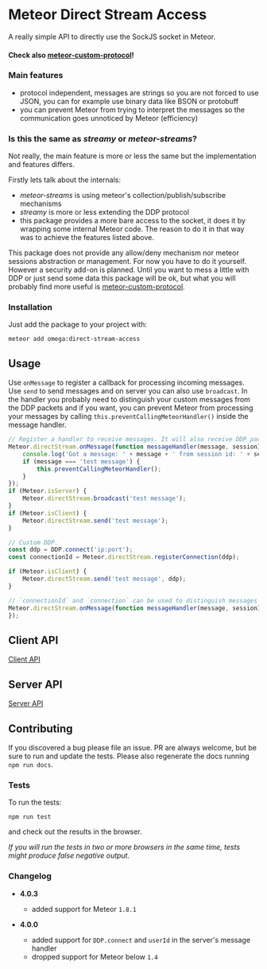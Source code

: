 # Meteor Direct Stream Access

A really simple API to directly use the SockJS socket in Meteor.

#### **Check also [meteor-custom-protocol](https://github.com/wojtkowiak/meteor-custom-protocol)!**

### Main features

- protocol independent, messages are strings so you are not forced to use JSON, you can for example use binary data like BSON or protobuff
- you can prevent Meteor from trying to interpret the messages so the communication goes unnoticed by Meteor (efficiency)

### Is this the same as *streamy* or *meteor-streams*?

Not really, the main feature is more or less the same but the implementation and features differs.

Firstly lets talk about the internals:
- *meteor-streams* is using meteor's collection/publish/subscribe mechanisms
- *streamy* is more or less extending the DDP protocol
- this package provides a more bare access to the socket, it does it by wrapping some internal Meteor code.
The reason to do it in that way was to achieve the features listed above.
 
This package does not provide any allow/deny mechanism nor meteor sessions abstraction or management. For now you have to do it yourself.
However a security add-on is planned. Until you want to mess a little with DDP or just send some data this package will be ok, but what you will probably find more useful is [meteor-custom-protocol](https://github.com/wojtkowiak/meteor-custom-protocol).

### Installation

Just add the package to your project with:

`meteor add omega:direct-stream-access`

## Usage

Use `onMessage` to register a callback for processing incoming messages. Use `send` to send messages and on server you can also use `broadcast`. 
In the handler you probably need to distinguish your custom messages from the DDP packets and if you want, you can prevent Meteor from processing your messages by calling `this.preventCallingMeteorHandler()` inside the message handler.

```javascript
// Register a handler to receive messages. It will also receive DDP packets.
Meteor.directStream.onMessage(function messageHandler(message, sessionId, userId) {
    console.log('Got a message: ' + message + ' from session id: ' + sessionId);
    if (message === 'test message') {
        this.preventCallingMeteorHandler();
    }
});
if (Meteor.isServer) {
    Meteor.directStream.broadcast('test message');
}
if (Meteor.isClient) {
    Meteor.directStream.send('test message');
}

// Custom DDP.
const ddp = DDP.connect('ip:port');
const connectionId = Meteor.directStream.registerConnection(ddp);

if (Meteor.isClient) {
    Meteor.directStream.send('test message', ddp);
}

// `connectionId` and `connection` can be used to distinguish messages coming from additional DDP connection.
Meteor.directStream.onMessage(function messageHandler(message, sessionId, userId, connectionId, connection) {
});

```

## Client API

[Client API](CLIENT.md)

## Server API

[Server API](SERVER.md)

## Contributing

If you discovered a bug please file an issue. PR are always welcome, but be sure to run and update the tests.
Please also regenerate the docs running `npm run docs`.

### Tests

To run the tests:

`npm run test`

and check out the results in the browser.

*If you will run the tests in two or more browsers in the same time, tests might produce false negative output.*

### Changelog

- **4.0.3** 
    - added support for Meteor `1.8.1`  

- **4.0.0** 
    - added support for `DDP.connect` and `userId` in the server's message handler
    - dropped support for Meteor below `1.4`  
